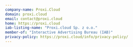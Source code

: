```yaml
---
company-name: Proxi.Cloud
domain: proxi.cloud
email: contact@proxi.cloud
home: https://proxi.cloud
iab-listing-name: "Proxi.cloud Sp. z o.o."
member-of: "Interactive Advertising Bureau (IAB)"
privacy-policy: https://proxi.cloud/info/privacy-policy/
---
```




